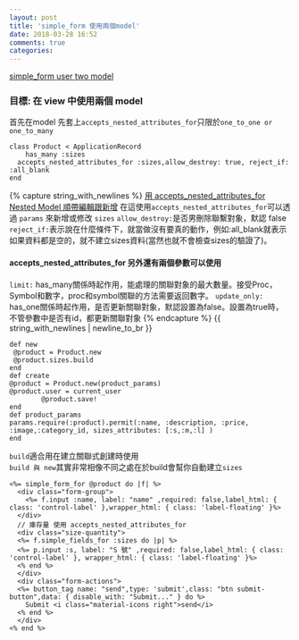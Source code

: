 ```yaml
---
layout: post
title: 'simple_form 使用兩個model'
date: 2018-03-28 16:52
comments: true
categories:
---
```

[simple_form user two model ](https://github.com/plataformatec/simple_form/wiki/Nested-Models)
### 目標: 在 view 中使用兩個 model
首先在model 先套上`accepts_nested_attributes_for`只限於`one_to_one or one_to_many`
```
class Product < ApplicationRecord
	has_many :sizes
  accepts_nested_attributes_for :sizes,allow_destroy: true, reject_if: :all_blank
end
```
{% capture string_with_newlines %}
[用 accepts_nested_attributes_for Nested Model 順帶編輯跟新增](https://ihower.tw/rails/restful-practices.html)
在這使用`accepts_nested_attributes_for`可以透過 `params` 來新增或修改 `sizes`
`allow_destroy:`是否男刪除聯繫對象，默認 false
`reject_if:`表示說在什麼條件下，就當做沒有要真的動作，例如:all_blank就表示如果資料都是空的，就不建立sizes資料(當然也就不會檢查sizes的驗證了)。
#### accepts_nested_attributes_for 另外還有兩個參數可以使用
`limit:` has_many關係時起作用，能處理的關聯對象的最大數量。接受Proc，Symbol和數字，proc和symbol關聯的方法需要返回數字。
`update_only:` has_one關係時起作用，是否更新關聯對象，默認設置為false。設置為true時，不管參數中是否有id，都更新關聯對象
{% endcapture %}
{{ string_with_newlines | newline_to_br }}
```
def new
 @product = Product.new
 @product.sizes.build
end
def create
@product = Product.new(product_params)
@product.user = current_user
		@product.save!
end
def product_params
params.require(:product).permit(:name, :description, :price, :image,:category_id, sizes_attributes: [:s,:m,:l] )
end
```
`build`適合用在建立關聯式創建時使用<br>
`build 與 new`其實非常相像不同之處在於build會幫你自動建立`sizes`
```
<%= simple_form_for @product do |f| %>
  <div class="form-group">
    <%= f.input :name, label: "name" ,required: false,label_html: { class: 'control-label' },wrapper_html: { class: 'label-floating' }%>
  </div>
  // 庫存量 使用 accepts_nested_attributes_for
  <div class="size-quantity">
  <%= f.simple_fields_for :sizes do |p| %>
  <%= p.input :s, label: "S 號" ,required: false,label_html: { class: 'control-label' }, wrapper_html: { class: 'label-floating' }%>
  <% end %>
  </div>
  <div class="form-actions">
  <%= button_tag name: "send",type: 'submit',class: "btn submit-button",data: { disable_with: "Submit..." } do %>
    Submit <i class="material-icons right">send</i>
  <% end %>
  </div>
<% end %>
```